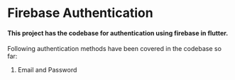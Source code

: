 # Firebase Authentication

#### This project has the codebase for authentication using firebase in flutter.

Following authentication methods have been covered in the codebase so far:
1. Email and Password
